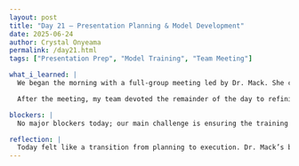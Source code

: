 ```yaml
---
layout: post
title: "Day 21 – Presentation Planning & Model Development"
date: 2025-06-24
author: Crystal Onyeama
permalink: /day21.html
tags: ["Presentation Prep", "Model Training", "Team Meeting"]

what_i_learned: |
  We began the morning with a full-group meeting led by Dr. Mack. She confirmed that our GAD payments have been processed, outlined expectations for Friday’s mid-summer presentation, and reminded us to arrive by 9:30 AM in business-professional or business-casual attire. She also explained that presentation order will be announced on the day of, and—since we are presenting live—we will not need to record the usual weekly video update or post a Friday blog entry.  

  After the meeting, my team devoted the remainder of the day to refining our training code. We focused on ensuring our image pipeline runs smoothly from data loading through preprocessing and augmentation, and we began iterating on hyperparameters for our baseline CNN. Working through the code together helped clarify individual responsibilities and highlighted areas for efficiency improvements before our live demonstration.

blockers: |
  No major blockers today; our main challenge is ensuring the training script remains stable as we continue to tweak parameters and add functionality.

reflection: |
  Today felt like a transition from planning to execution. Dr. Mack’s briefing clarified logistical details, and spending the afternoon in focused coding sessions gave us momentum heading into Friday. I’m looking forward to showcasing our progress and seeing how other teams have advanced.
---
```

